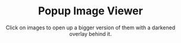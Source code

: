 <h1 align=center>Popup Image Viewer</h1>
<p align=center>Click on images to open up a bigger version of them with a darkened overlay behind it.</p>
